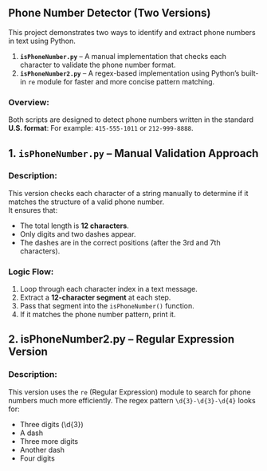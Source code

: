 ## Phone Number Detector (Two Versions)
This project demonstrates two ways to identify and extract phone numbers in text using Python.

1. **`isPhoneNumber.py`** – A manual implementation that checks each character to validate the phone number format.
2. **`isPhoneNumber2.py`** – A regex-based implementation using Python’s built-in `re` module for faster and more concise pattern matching.

### Overview:
Both scripts are designed to detect phone numbers written in the standard **U.S. format**: For example: `415-555-1011` or `212-999-8888`.

##  1. `isPhoneNumber.py` – Manual Validation Approach
### Description:
This version checks each character of a string manually to determine if it matches the structure of a valid phone number.  
It ensures that:
- The total length is **12 characters**.
- Only digits and two dashes appear.
- The dashes are in the correct positions (after the 3rd and 7th characters).

### Logic Flow:
1. Loop through each character index in a text message.
2. Extract a **12-character segment** at each step.
3. Pass that segment into the `isPhoneNumber()` function.
4. If it matches the phone number pattern, print it.

## 2. isPhoneNumber2.py – Regular Expression Version
### Description:
This version uses the `re` (Regular Expression) module to search for phone numbers much more efficiently.
The regex pattern `\d{3}-\d{3}-\d{4}` looks for:
- Three digits (\d{3})
- A dash
- Three more digits
- Another dash
- Four digits
